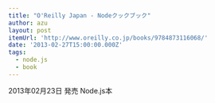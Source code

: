 ```yaml
---
title: "O'Reilly Japan - Nodeクックブック"
author: azu
layout: post
itemUrl: 'http://www.oreilly.co.jp/books/9784873116068/'
date: '2013-02-27T15:00:00.000Z'
tags:
  - node.js
  - book
---
```

2013年02月23日 発売
Node.js本
